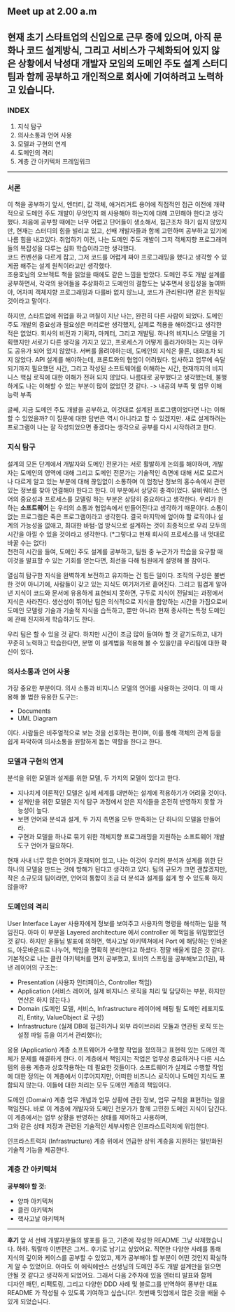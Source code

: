 ## Meet up at 2.00 a.m
현재 초기 스타트업의 신입으로 근무 중에 있으며, 아직 문화나 코드 설계방식, 그리고 서비스가 구체화되어 있지 않은 상황에서
낙성대 개발자 모임의 도메인 주도 설계 스터디 팀과 함께 공부하고 개인적으로 회사에 기여하려고 노력하고 있습니다.
---

### INDEX
1. 지식 탐구
2. 의사소통과 언어 사용
3. 모델과 구현의 연계
4. 도메인의 격리
5. 계층 간 아키텍처 프레임워크

---
### 서론
이 책을 공부하기 앞서, 엔터티, 값 객체, 애거리거트 용어에 직접적인 접근 이전에 개략적으로 도메인 주도 개발이 무엇인지 왜 사용해야 하는지에 대해 고민해야 한다고 생각했다.
처음에 공부할 때에는 너무 어렵고 단어들이 생소해서, 접근조차 하기 쉽지 않았지만, 현재는 스터디의 힘을 빌리고 있고, 선배 개발자들과 함께 고민하며 공부하고 있기에
나름 힘을 내고있다. 취업하기 이전, 나는 도메인 주도 개발이 그저 객체지향 프로그래머들의 복잡성을 다루는 심화 학습이라고만 생각했다. <br>
코드 컨벤션을 다르게 잡고, 그저 코드를 어렵게 짜야 프로그래밍을 했다고 생각할 수 있게끔 해주는 설계 원칙이라고만 생각했다. <br>
조용호님의 오브젝트 책을 읽었을 때에도 같은 느낌을 받았다. 도메인 주도 개발 설계를 공부하면서, 각각의 용어들을 추상화하고 도메인의 결합도는 낮추면서 응집성을 높여봐야,
어차피 객체지향 프로그래밍과 다를바 없지 않느냐, 코드가 관리된다면 같은 원칙일 것이라고 말이다. <br>

하지만, 스타트업에 취업을 하고 며칠이 지난 나는, 완전히 다른 사람이 되었다. 도메인 주도 개발의 중요성과 필요성은 머리로만 생각했지, 실제로 적용을 해야겠다고 생각한 적은 없었다.
회사의 비전과 기획자, 마케터, 그리고 개발팀. 하나의 비지니스 모델을 기획했지만 서로가 다른 생각을 가지고 있고, 프로세스가 어떻게 흘러가야하는 지는 아무도 공유가 되어 있지 않았다. 서버를 올려야하는데, 도메인의 지식은 물론, 대화조차 되지 않았다.
API 설계를 해야하는데, 프론트와의 협업이 어려웠다. 입사하고 업무에 숙달되기까지 필요했던 시간, 그리고 작성된 소프트웨어를 이해하는 시간, 현재까지의 비지니스 핵심 로직에 대한 이해가 전혀 되지 않았다. 나름대로 공부했다고 생각했는데,
불행하게도 나는 이해할 수 있는 부분이 많이 없었던 것 같다. -> 내공의 부족 및 업무 이해 능력 부족

글쎄, 지금 도메인 주도 개발을 공부하고, 이것대로 설계된 프로그램이었다면 나는 이해할 수 있었을까? 이 질문에 대한 답변은 역시 아니라고 할 수 있겠지만. 새로 설계하려는 프로그램이 나는 잘 작성되었으면 좋겠다는 생각으로 공부를 다시 시작하려고 한다.

### 지식 탐구
설계의 모든 단계에서 개발자와 도메인 전문가는 서로 활발하게 논의를 해야하며, 개발자는 도메인의 영역에 대해 그리고 도메인 전문가는 기술적인 측면에 대해 서로 모르거나 다르게 알고 있는 부분에 대해 끊임없이 소통하며 이 엄청난 정보의 홍수속에서 관련있는
정보를 찾아 연결해야 한다고 한다. 이 부분에서 상당히 충격이었다. 유비쿼터스 언어의 중요성과 프로세스를 모델링 하는 부분은 상당히 중요하다고 생각한다. 우리가 원하는 **소프트웨어** 는 우리의 소통과 협업속에서 만들어진다고 생각하기 때문이다.
소통이 없는 프로그램은 죽은 프로그램이라고 생각한다. 결국 마지막에 엎어야 할 로직이나 설계의 가능성을 없애고, 최대한 바텀-업 방식으로 설계하는 것이 최종적으로 우리 모두의 시간을 아낄 수 있을 것이라고 생각한다. (*그렇다고 현재 회사의 프로세스를 내 멋대로 바꿀 수는 없다)
<br>
천천히 시간을 들여, 도메인 주도 설계를 공부하고, 팀원 중 누군가가 학습을 요구할 때 이것을 발표할 수 있는 기회를 얻는다면, 최선을 다해 팀원에게 설명해 볼 참이다. <br>

열심히 탐구한 지식을 완벽하게 보전하고 유지하는 건 힘든 일이다. 조직의 구성은 불변한 것이 아니기에, 사람들이 갖고 있는 지식도 여기저기로 흩어진다. 그리고 힘겹게 알아낸 지식이 코드와 문서에 유용하게 표현되지 못하면, 구두로 지식이 전달되는 과정에서 지식은 사라진다.
생산성이 뛰어난 팀은 의식적으로 지식을 함양하는 시간을 가짐으로써 도메인 모델링 기술과 기술적 지식을 습득하고, 뿐만 아니라 현재 종사하는 특정 도메인에 관해 진지하게 학습하기도 한다. <br>

우리 팀은 할 수 있을 것 같다. 하지만 시간이 조금 많이 들여야 할 것 같기도하고, 내가 꾸준히 노력하고 학습한다면, 분명 이 설계법을 적용해 볼 수 있을만큼 우리팀에 대한 확신이 있다.

### 의사소통과 언어 사용

가장 중요한 부분이다. 의사 소통과 비지니스 모델의 언어를 사용하는 것이다. 이 때 사용해 볼 법한 유용한 도구는:

- Documents
- UML Diagram

이다. 사람들은 비주얼적으로 보는 것을 선호하는 편이며, 이를 통해 객체의 관계 등을 쉽게 파악하여 의사소통을 원할하게 돕는 역할을 한다고 한다. <br>

### 모델과 구현의 연계
분석을 위한 모델과 설계를 위한 모델, 두 가지의 모델이 있다고 한다. 
- 지나치게 이론적인 모델은 실제 세계를 대변하는 설계에 적용하기가 어려울 것이다.
- 설계만을 위한 모델은 지식 탐구 과정에서 얻은 지식들을 온전히 반영하지 못할 가능성이 높다.
- 보편 언어와 분석과 설계, 두 가지 측면을 모두 만족하는 단 하나의 모델을 만들어라.
- 구현과 모델을 하나로 묶기 위한 객체지향 프로그래밍을 지원하는 소프트웨어 개발 도구 언어가 필요하다.

현재 사내 너무 많은 언어가 혼재되어 있고, 나는 이것이 우리의 분석과 설계를 위한 단 하나의 모델을 만드는 것에 방해가 된다고 생각하고 있다. 팀의 규모가 크면 괜찮겠지만,
작은 소규모의 팀이라면, 언어의 통합이 조금 더 분석과 설계를 쉽게 할 수 있도록 하지 않을까?

### 도메인의 격리
User Interface Layer
사용자에게 정보를 보여주고 사용자의 명령을 해석하는 일을 책임진다. 아마 이 부분을 Layered architecture 에서 controller 에 책임을 위임했었던 것 같다.
하지만 윤들님 발표에 의하면, 핵사고날 아키텍쳐에서 Port 에 해당하는 인바운드, 아웃바운드로 나누어, 책임을 명확히 분리한다고 하셨다. 정말 배울게 많은 것 같다.
기본적으로 나는 클린 아키텍처를 먼저 공부했고, 토비의 스프링을 공부해보고(1권), 짜낸 레이어의 구조는:
- Presentation (사용자 인터페이스, Controller 책임)
- Application (서비스 레이어, 실제 비지니스 로직을 처리 및 담당하는 부분, 하지만 연산은 하지 않는다.)
- Domain (도메인 모델, 서비스, Infrastructure 레이어에 매핑 될 도메인 레포지토리, Entity, ValueObject 로 구성) 
- Infrastructure (실제 DB에 접근하거나 외부 라이브러리 모듈과 연관된 로직 또는 설정 파일 등을 여기서 관리했다);

응용 (Application) 계층
소프트웨어가 수행할 작업을 정의하고 표현력 있는 도메인 객체가 문제를 해결하게 한다. 이 계층에서 책임지는 작업은 업무상 중요하거나 다른 시스템의 응용 계층과 상호작용하는 데 필요한 것들이다.
소프트웨어가 실제로 수행할 작업에 대한 정의는 이 계층에서 이루어지지만, 어떠한 비즈니스 로직이나 도메인 지식도 포함되지 않는다. 이들에 대한 처리는 모두 도메인 계층의 책임이다.

도메인 (Domain) 계층
업무 개념과 업무 상황에 관한 정보, 업무 규칙을 표현하는 일을 책임진다. 바로 이 계층에 개발자와 도메인 전문가가 함께 고민한 도메인 지식이 담긴다. 이 계층에서는 업무 상황을 반영하는 상태를 제어하고 사용하며, <br>
그와 같은 상태 저장과 관련된 기술적인 세부사항은 인프라스트럭처에 위임한다. 

인프라스트럭처 (Infrastructure) 계층
위에서 언급한 상위 계층을 지원하는 일반화된 기술적 기능을 제공한다.

### 계층 간 아키텍처

**공부해야 할 것:**
- 양파 아키텍쳐
- 클린 아키텍쳐
- 핵사고날 아키텍쳐

---
**후기**
앞 서 선배 개발자분들의 발표를 듣고, 기존에 작성한 README 그냥 삭제했습니다. 하하. 뭐랄까 이번편은 그저.. 후기로 남기고 싶었어요. 직면한 다양한 사례를 통해 지식의 깊이와 케이스를 공부할 수 있었고,
제가 공부해야 할 부분이 어떤 것인지 확실하게 알 수 있었어요. 아마도 이 에릭에반스 선생님의 도메인 주도 개발 설계만을 읽으면 안될 것 같다고 생각하게 되었어요. 그래서 다음 2주차에 있을 엔터티 발표와 함께 <br>
디자인 패턴, 리팩토링, 그리고 다양한 DDD 사례 및 블로그를 번역하여 풍부한 대표 README 가 작성될 수 있도록 기여하고 싶습니다!. 첫번째 밋업에서 많은 것을 배울 수 있게 되었습니다.
